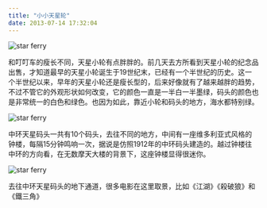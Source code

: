 ```yaml
---
title: "小小天星轮"
date: 2013-07-14 17:32:04
---
```


![star ferry](../../../images/2013/tianxing_1.jpg)

和叮叮车的瘦长不同，天星小轮有点胖胖的。前几天去方所看到天星小轮的纪念品出售，才知道最早的天星小轮诞生于19世纪末，已经有一个半世纪的历史。这一个半世纪以来，早年的天星小轮还是瘦长型的，后来好像就有了越来越胖的趋势，不过不管它的外观形状如何改变，它的颜色一直是一半白一半墨绿，码头的颜色也是非常统一的白色和绿色。也因为如此，靠近小轮和码头的地方，海水都特别绿。 

![star ferry](../../../images/2013/tianxing_2.jpg)

中环天星码头一共有10个码头，去往不同的地方，中间有一座维多利亚式风格的钟楼，每隔15分钟鸣响一次，据说是仿照1912年的中环码头建造的。越过钟楼往中环的方向看，在无数摩天大楼的背景下，这座钟楼显得很迷你。 

![star ferry](../../../images/2013/tianxing_3.jpg)

去往中环天星码头的地下通道，很多电影在这里取景，比如《江湖》《殺破狼》和《鐵三角》